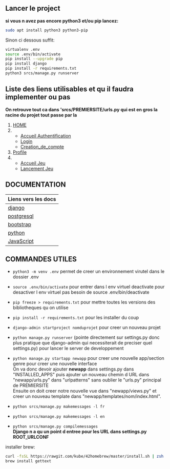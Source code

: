 ## Lancer le project

**si vous n avez pas encore python3 et/ou pip lancez:**  
```bash
sudo apt install python3 python3-pip
```
  
Sinon ci dessous suffit:  
```bash
virtualenv .env
source .env/bin/activate
pip install --upgrade pip
pip install django
pip install -r requirements.txt
python3 srcs/manage.py runserver
```

## Liste des liens utilisables et qu il faudra implementer ou pas

**On retrouve tout ca dans 'srcs/PREMIERSITE/urls.py qui est en gros la racine du projet tout passe par la**  

1. [HOME](http://localhost:8000/)
2.  - [Accueil Authentification](http://localhost:8000/authentification/)
    - [Login](http://localhost:8000/authentification/signin/)
    - [Creation_de_compte](http://localhost:8000/authentification/signup/)
3. [Profile](http://localhost:8000/user_profile/)
4.  - [Accueil Jeu](http://localhost:8000/game/)
    - [Lancement Jeu](http://localhost:8000/game/launch)

## DOCUMENTATION

| Liens vers les docs |
| ------------ |
| [django](https://docs.djangoproject.com/en/5.0/contents/) |
| [postgresql](https://www.postgresql.org/docs/current/) |
| [bootstrap](https://getbootstrap.com/docs/5.3/getting-started/introduction/) |
| [python](https://docs.python.org/fr/3/#) |
| [JavaScript](https://www.freecodecamp.org/news/the-complete-javascript-handbook-f26b2c71719c/#justjavascript) |


## COMMANDES UTILES

- `python3 -m venv .env` permet de creer un environnement virutel dans le dossier .env

- `source .env/bin/activate` pour entrer dans l env virtuel         deactivate pour desactiver l env virtuel pas besoin de source .env/bin/deactivate

- `pip freeze > requirements.txt` pour mettre toutes les versions des bibliotheques qu on utilise

- `pip install -r requirements.txt` pour les installer du coup

- `django-admin startproject nomduprojet` pour creer un nouveau projet

- `python manage.py runserver` (pointe directement sur settings.py donc plus pratique que django-admin qui necessiterait de preciser quel settings.py)   pour lancer le server de developpement

- `python manage.py startapp newapp` pour creer une nouvelle app/section genre pour creer une nouvelle interface  
On va donc devoir ajouter **newapp** dans settings.py dans "INSTALLED_APPS" puis ajouter un nouveau chemin d URL dans "newapp/urls.py" dans "urlpatterns" sans oublier le "urls.py" principal de PREMIERSITE  
Ensuite on doit creer notre nouvelle vue dans "newapp/views.py" et creer un nouveau template dans "newapp/templates/nom/index.html".  

- `python srcs/manage.py makemessages -l fr`  
- `python srcs/manage.py makemessages -l en`  
- `python srcs/manage.py compilemessages`  
**Django n a qu un point d entree pour les URL dans settings.py ROOT_URLCONF**  


installer brew:  
```bash
curl -fsSL https://rawgit.com/kube/42homebrew/master/install.sh | zsh
brew install gettext
```